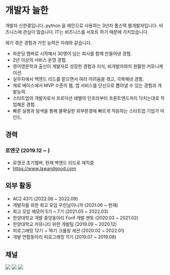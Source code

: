 # 개발자 늘한
개발자 신한결입니다. python 을 메인으로 사용하는 3년차 풀스택 웹개발자입니다.
비즈니스에 관심이 많습니다. IT는 비즈니스를 서포트 하기 때문에 가치있습니다.

제가 겪은 경험과 가진 능력은 아래와 같습니다.
- 파운딩 멤버로 시작해서 30명이 넘는 회사를 함께 만들어낸 경험.
- 2년 이상의 서비스 운영 경험.
- 영어영문학과 출신이 개발자로 성장한 경험과 지식, 비개발자와의 원활한 커뮤니케이션.
- 실무자에서 백엔드 리드를 맡으면서 여러 어려움을 겪고, 극복해낸 경험.
- 제로 베이스에서 MVP 수준의 웹, 앱 서비스를 단신으로 뽑아낼 수 있는 경험과 개발능력.
- 스타트업의 개발자로서 프로덕션 레벨의 인프라부터 프론트엔드까지 닥치는대로 작업해온 경험.
- 빠른 실행과 탐색을 통해 불확실한 외부환경에 빠르게 적응하는 스타트업 기업가 마인드.


## 경력

### 로앤굿 (2019.12 ~ )
- 로앤굿 초기멤버, 현재 백엔드 리드로 재직중
- https://www.lawandgood.com


## 외부 활동  
- AC2 43기 (2022.06 ~ 2022.09)
- 개발자를 위한 회고 모임 우린남이니까 (2021.06 ~ 현재)  
- 회고 모임 메모어 5기 ~ 7기 (2021.05 ~ 2022.03)  
- 한양대학교 개발 중앙동아리 Forif 개발 멘토  (2020.03 ~ 2021.02)  
- 한양대학교 커뮤니티 위한 개발팀 (2019.09 ~ 2020.12)  
- 피로그래밍 12기 ~ 16기 크롤링 세션 (2020.02 ~ 2022.01)  
- 개발 연합동아리 피로그래밍 11기 (2019.07 ~ 2019.08)  




## 채널

[![](https://img.shields.io/static/v1?label=&message=YouTube&color=FF0000&logo=YouTube)](https://www.youtube.com/channel/UCdrsvg9_y6njpdQZsSP-Tbw)
[![](https://img.shields.io/static/v1?label=V&message=Blog&color=06D6A9)](https://velog.io/@neulhan)
[![](https://img.shields.io/static/v1?label=&message=Github&color=181717&logo=Github)](https://github.com/Neulhan/)
